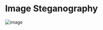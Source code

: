 # Image Steganography
![image](https://github.com/Neeru2001/Image-Steganography-using-Cryptography/assets/141095490/eb32efda-098e-4783-b379-537c3c95fdfb)
